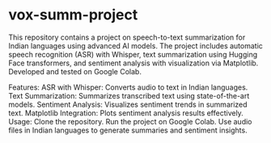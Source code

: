 # vox-summ-project
This repository contains a project on speech-to-text summarization for Indian languages using advanced AI models. The project includes automatic speech recognition (ASR) with Whisper, text summarization using Hugging Face transformers, and sentiment analysis with visualization via Matplotlib. Developed and tested on Google Colab.

Features:
ASR with Whisper: Converts audio to text in Indian languages.
Text Summarization: Summarizes transcribed text using state-of-the-art models.
Sentiment Analysis: Visualizes sentiment trends in summarized text.
Matplotlib Integration: Plots sentiment analysis results effectively.
Usage:
Clone the repository.
Run the project on Google Colab.
Use audio files in Indian languages to generate summaries and sentiment insights.
